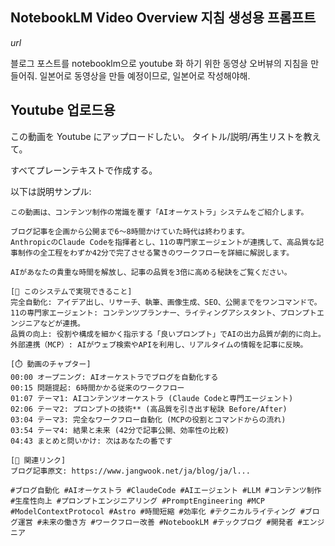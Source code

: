 ## NotebookLM Video Overview 지침 생성용 프롬프트

$url$

블로그 포스트를 notebooklm으로 youtube 화 하기 위한 동영상 오버뷰의 지침을 만들어줘.
일본어로 동영상을 만들 예정이므로, 일본어로 작성해야해.

## Youtube 업로드용

この動画を Youtube にアップロードしたい。
タイトル/説明/再生リストを教えて。

すべてプレーンテキストで作成する。

以下は説明サンプル:

```text
この動画は、コンテンツ制作の常識を覆す「AIオーケストラ」システムをご紹介します。

ブログ記事を企画から公開まで6～8時間かけていた時代は終わります。
AnthropicのClaude Codeを指揮者とし、11の専門家エージェントが連携して、高品質な記事制作の全工程をわずか42分で完了させる驚きのワークフローを詳細に解説します。

AIがあなたの貴重な時間を解放し、記事の品質を3倍に高める秘訣をご覧ください。

[🚀 このシステムで実現できること]
完全自動化: アイデア出し、リサーチ、執筆、画像生成、SEO、公開までをワンコマンドで。
11の専門家エージェント: コンテンツプランナー、ライティングアシスタント、プロンプトエンジニアなどが連携。
品質の向上: 役割や構成を細かく指示する「良いプロンプト」でAIの出力品質が劇的に向上。
外部連携（MCP）: AIがウェブ検索やAPIを利用し、リアルタイムの情報を記事に反映。

[⏱️ 動画のチャプター]
00:00 オープニング: AIオーケストラでブログを自動化する
00:15 問題提起: 6時間かかる従来のワークフロー
01:07 テーマ1: AIコンテンツオーケストラ (Claude Codeと専門エージェント)
02:06 テーマ2: プロンプトの技術** (高品質を引き出す秘訣 Before/After)
03:04 テーマ3: 完全なワークフロー自動化 (MCPの役割とコマンドからの流れ)
03:54 テーマ4: 結果と未来 (42分で記事公開、効率性の比較)
04:43 まとめと問いかけ: 次はあなたの番です

[🔗 関連リンク]
ブログ記事原文: https://www.jangwook.net/ja/blog/ja/l...

#ブログ自動化 #AIオーケストラ #ClaudeCode #AIエージェント #LLM #コンテンツ制作 #生産性向上 #プロンプトエンジニアリング #PromptEngineering #MCP #ModelContextProtocol #Astro #時間短縮 #効率化 #テクニカルライティング #ブログ運営 #未来の働き方 #ワークフロー改善 #NotebookLM #テックブログ #開発者 #エンジニア
```
